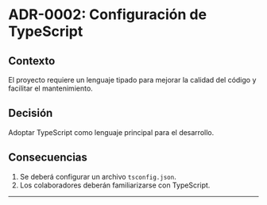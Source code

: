 # ADR-0002: Configuración de TypeScript

## Contexto

El proyecto requiere un lenguaje tipado para mejorar la calidad del código y facilitar el mantenimiento.

## Decisión

Adoptar TypeScript como lenguaje principal para el desarrollo.

## Consecuencias

1. Se deberá configurar un archivo `tsconfig.json`.
2. Los colaboradores deberán familiarizarse con TypeScript.

---
